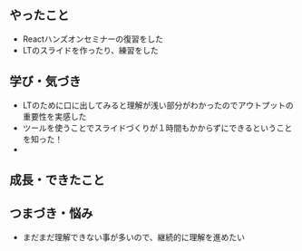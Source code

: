 ## やったこと
- Reactハンズオンセミナーの復習をした
- LTのスライドを作ったり、練習をした

## 学び・気づき
- LTのために口に出してみると理解が浅い部分がわかったのでアウトプットの重要性を実感した
- ツールを使うことでスライドづくりが１時間もかからずにできるということを知った！
- 

## 成長・できたこと

## つまづき・悩み
- まだまだ理解できない事が多いので、継続的に理解を進めたい